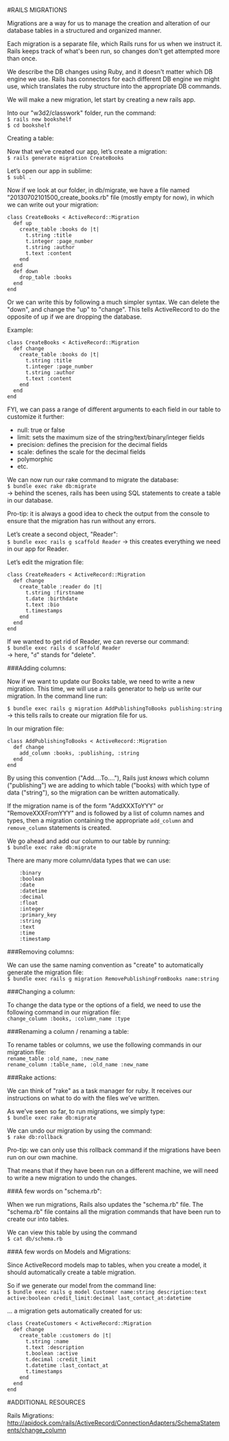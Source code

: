 #RAILS MIGRATIONS


Migrations are a way for us to manage the creation and alteration of our database tables in a structured and organized manner.

Each migration is a separate file, which Rails runs for us when we instruct it. Rails keeps track of what's been run, so changes don't get attempted more than once.

We describe the DB changes using Ruby, and it doesn't matter which DB engine we use. Rails has connectors for each different DB engine we might use, which translates the ruby structure into the appropriate DB commands.

We will make a new migration, let start by creating a new rails app.

Into our "w3d2/classwork" folder, run the command:  
`$ rails new bookshelf`  
`$ cd bookshelf`  

Creating a table:

Now that we’ve created our app, let’s create a migration:  
`$ rails generate migration CreateBooks`

Let’s open our app in sublime:  
`$ subl .`  

Now if we look at our folder, in db/migrate, we have a file named "20130702101500_create_books.rb" file (mostly empty for now), in which we can  write out your migration:  

```
class CreateBooks < ActiveRecord::Migration
  def up
    create_table :books do |t|
      t.string :title
      t.integer :page_number
      t.string :author
      t.text :content  
    end
  end
  def down
    drop_table :books
  end
end
```

Or we can write this by following a much simpler syntax. We can delete the "down", and change the "up" to "change". This tells ActiveRecord to do the opposite of up if we are dropping the database.

Example:

```
class CreateBooks < ActiveRecord::Migration
  def change
    create_table :books do |t|
      t.string :title
      t.integer :page_number
      t.string :author
      t.text :content  
    end
  end
end
```

FYI, we can pass a range of different arguments to each field in our table to customize it further:  

* null: true or false
* limit: sets the maximum size of the string/text/binary/integer fields
* precision: defines the precision for the decimal fields
* scale: defines the scale for the decimal fields
* polymorphic
* etc.

We can now run our rake command to migrate the database:  
`$ bundle exec rake db:migrate`  
→ behind the scenes, rails has been using SQL statements to create a table in our database. 

Pro-tip: it is always a good idea to check the output from the console to ensure that the migration has run without any errors.

Let’s create a second object, "Reader":  
`$ bundle exec rails g scaffold Reader`
→ this creates everything we need in our app for Reader.

Let’s edit the migration file:

```
class CreateReaders < ActiveRecord::Migration
  def change
    create_table :reader do |t|
      t.string :firstname
      t.date :birthdate
      t.text :bio
      t.timestamps
    end
  end
end
```

If we wanted to get rid of Reader, we can reverse our command:  
`$ bundle exec rails d scaffold Reader`  
→ here, "`d`" stands for "delete".

 
###Adding columns:

Now if we want to update our Books table, we need to write a new migration. This time, we will use a rails generator to help us write our migration. In the command line run:

`$ bundle exec rails g migration AddPublishingToBooks publishing:string`  
→ this tells rails to create our migration file for us. 

In our migration file:  

```
class AddPublishingToBooks < ActiveRecord::Migration
  def change
    add_column :books, :publishing, :string
  end
end
```

By using this convention ("Add....To...."), Rails just *knows* which column ("publishing") we are adding to which table ("books) with which type of data ("string"), so the migration can be written automatically.

If the migration name is of the form "AddXXXToYYY" or "RemoveXXXFromYYY" and is followed by a list of column names and types, then a migration containing the appropriate `add_column` and `remove_column` statements is created. 

We go ahead and add our column to our table by running:  
`$ bundle exec rake db:migrate`

There are many more column/data types that we can use:  
   
        :binary  
        :boolean  
        :date  
        :datetime  
        :decimal  
        :float  
        :integer  
        :primary_key  
        :string  
        :text  
        :time  
        :timestamp  


###Removing columns:

We can use the same naming convention as "create" to automatically generate the migration file:  
`$ bundle exec rails g migration RemovePublishingFromBooks name:string`


###Changing a column:

To change the data type or the options of a field, we need to use the following command in our migration file:  
`change_column :books, :column_name :type`


###Renaming a column / renaming a table:

To rename tables or columns, we use the following commands in our migration file:  
`rename_table :old_name, :new_name`  
`rename_column :table_name, :old_name :new_name`


###Rake actions:

We can think of "rake" as a task manager for ruby. It receives our instructions on what to do with the files we’ve written.

As we’ve seen so far, to run migrations, we simply type:  
`$ bundle exec rake db:migrate`

We can undo our migration by using the command:  
`$ rake db:rollback`  


Pro-tip: we can only use this rollback command if the migrations have been run on our own machine. 

That means that if they have been run on a different machine, we will need to write a new migration to undo the changes.


###A few words on "schema.rb":

When we run migrations, Rails also updates the "schema.rb" file. The "schema.rb" file contains all the migration commands that have been run to create our into tables.

We can view this table by using the command  
`$ cat db/schema.rb`


###A few words on Models and Migrations:

Since ActiveRecord models map to tables, when you create a model, it should automatically create a table migration.

So if we generate our model from the command line:  
`$ bundle exec rails g model Customer name:string description:text active:boolean credit_limit:decimal last_contact_at:datetime`

… a migration gets automatically created for us:   

```
class CreateCustomers < ActiveRecord::Migration
  def change
    create_table :customers do |t|
      t.string :name
      t.text :description
      t.boolean :active
      t.decimal :credit_limit
      t.datetime :last_contact_at
      t.timestamps
    end
  end
end
```

#ADDITIONAL RESOURCES

Rails Migrations:  
<http://apidock.com/rails/ActiveRecord/ConnectionAdapters/SchemaStatements/change_column>